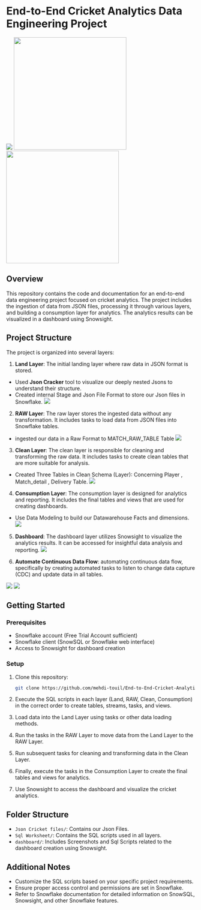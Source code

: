 # End-to-End Cricket Analytics Data Engineering Project
<p float="left" >
  <img src="Images/Snowflake_Logo.png"  />
  <img src="Images/Cricket_Walpaper.jpeg" width="300"/>
    <img src="Images/analytics.png" width="300" />
</p>

## Overview

This repository contains the code and documentation for an end-to-end data engineering project focused on cricket analytics. The project includes the ingestion of data from JSON files, processing it through various layers, and building a consumption layer for analytics. The analytics results can be visualized in a dashboard using Snowsight.

## Project Structure

The project is organized into several layers:

1. **Land Layer**: The initial landing layer where raw data in JSON format is stored.
- Used **Json Cracker** tool to visualize our deeply nested Jsons to understand their structure.
- Created internal Stage and Json File Format to store our Json files in Snowflake.
![](Images/JsonCrackDemo.png)
2. **RAW Layer**: The raw layer stores the ingested data without any transformation. It includes tasks to load data from JSON files into Snowflake tables.

- ingested our data in a Raw Format to MATCH_RAW_TABLE Table
![](Images/MATCH_RAW_TABLE.png)

3. **Clean Layer**: The clean layer is responsible for cleaning and transforming the raw data. It includes tasks to create clean tables that are more suitable for analysis.
- Created Three Tables in Clean Schema (Layer): Concerning Player , Match_detail , Delivery Table.
![](Images/Clean_Layer.png)
4. **Consumption Layer**: The consumption layer is designed for analytics and reporting. It includes the final tables and views that are used for creating dashboards.
- Use Data Modeling to build our Datawarehouse Facts and dimensions.
![](Images/Data%20Modeling.png)


5. **Dashboard**: The dashboard layer utilizes Snowsight to visualize the analytics results. It can be accessed for insightful data analysis and reporting.
![](dashboard/My-dashboard-Snowflake.png)

5. **Automate Continuous Data Flow**: automating continuous data flow, specifically by creating automated tasks to listen to change data capture (CDC) and update data in all tables.

![](Images/AutomationDagGraph1.png)
![](Images/AutomationDagGraph2.png)

## Getting Started

### Prerequisites

- Snowflake account (Free Trial Account sufficient)
- Snowflake client (SnowSQL or Snowflake web interface)
- Access to Snowsight for dashboard creation

### Setup

1. Clone this repository:

    ```bash
    git clone https://github.com/mehdi-touil/End-to-End-Cricket-Analytics-Data-Engineering-Project
    ```

2. Execute the SQL scripts in each layer (Land, RAW, Clean, Consumption) in the correct order to create tables, streams, tasks, and views.

3. Load data into the Land Layer using tasks or other data loading methods.

4. Run the tasks in the RAW Layer to move data from the Land Layer to the RAW Layer.

5. Run subsequent tasks for cleaning and transforming data in the Clean Layer.

6. Finally, execute the tasks in the Consumption Layer to create the final tables and views for analytics.

7. Use Snowsight to access the dashboard and visualize the cricket analytics.

## Folder Structure

- `Json Cricket files/`: Contains our Json Files.
- `Sql Worksheet/`: Contains the SQL scripts used in all layers.
- `dashboard/`: Includes Screenshots and Sql Scripts related to the dashboard creation using Snowsight.

## Additional Notes

- Customize the SQL scripts based on your specific project requirements.
- Ensure proper access control and permissions are set in Snowflake.
- Refer to Snowflake documentation for detailed information on SnowSQL, Snowsight, and other Snowflake features.

